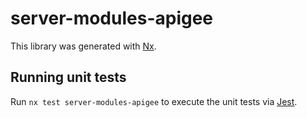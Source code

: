 # server-modules-apigee

This library was generated with [Nx](https://nx.dev).

## Running unit tests

Run `nx test server-modules-apigee` to execute the unit tests via [Jest](https://jestjs.io).
